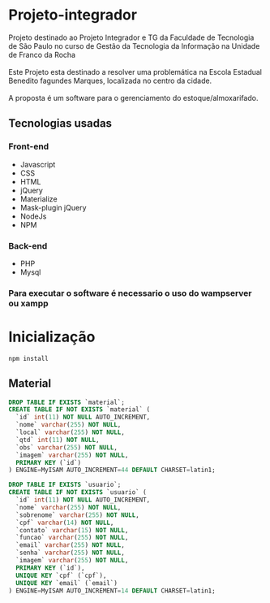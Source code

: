 # Projeto-integrador
Projeto destinado ao Projeto Integrador e TG da Faculdade de Tecnologia de São Paulo no curso de Gestão da Tecnologia da Informação na Unidade de Franco da Rocha <br><br>
Este Projeto esta destinado a resolver uma problemática na Escola Estadual Benedito fagundes Marques, localizada no centro da cidade.<br><br>
A proposta é um software para o gerenciamento do estoque/almoxarifado.

## Tecnologias usadas
### Front-end
* Javascript
* CSS
* HTML
* jQuery
* Materialize
* Mask-plugin jQuery
* NodeJs
* NPM
### Back-end
* PHP
* Mysql
### Para executar o software é necessario o uso do wampserver ou xampp

# Inicialização

```
npm install
```

## Material

```sql
DROP TABLE IF EXISTS `material`;
CREATE TABLE IF NOT EXISTS `material` (
  `id` int(11) NOT NULL AUTO_INCREMENT,
  `nome` varchar(255) NOT NULL,
  `local` varchar(255) NOT NULL,
  `qtd` int(11) NOT NULL,
  `obs` varchar(255) NOT NULL,
  `imagem` varchar(255) NOT NULL,
  PRIMARY KEY (`id`)
) ENGINE=MyISAM AUTO_INCREMENT=44 DEFAULT CHARSET=latin1;

DROP TABLE IF EXISTS `usuario`;
CREATE TABLE IF NOT EXISTS `usuario` (
  `id` int(11) NOT NULL AUTO_INCREMENT,
  `nome` varchar(255) NOT NULL,
  `sobrenome` varchar(255) NOT NULL,
  `cpf` varchar(14) NOT NULL,
  `contato` varchar(15) NOT NULL,
  `funcao` varchar(255) NOT NULL,
  `email` varchar(255) NOT NULL,
  `senha` varchar(255) NOT NULL,
  `imagem` varchar(255) NOT NULL,
  PRIMARY KEY (`id`),
  UNIQUE KEY `cpf` (`cpf`),
  UNIQUE KEY `email` (`email`)
) ENGINE=MyISAM AUTO_INCREMENT=14 DEFAULT CHARSET=latin1;
```
